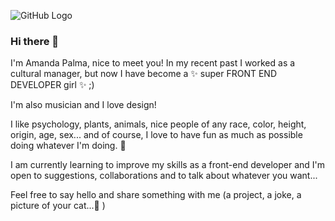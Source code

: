 ![GitHub Logo](/images/Palmtrees.gif)

### Hi there 👋

I'm Amanda Palma, nice to meet you!
In my recent past I worked as a cultural manager, but now I have become a
✨ super FRONT END DEVELOPER girl ✨ ;)

I'm also musician and I love design!

I like psychology, plants, animals, nice people of any race, color, height, origin, age, sex... and of course, I love to have fun as much as possible doing whatever I'm doing. 👯

I am currently learning to improve my skills as a front-end developer and I'm open to suggestions, collaborations and to talk about whatever you want...

Feel free to say hello and share something with me (a project, a joke, a picture of your cat...💬 )
